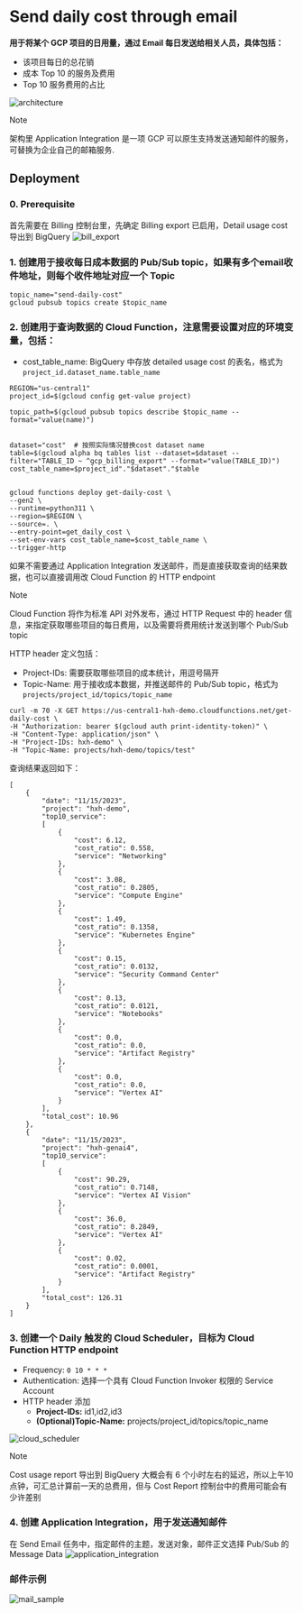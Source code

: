 # Send daily cost through email

**用于将某个 GCP 项目的日用量，通过 Email 每日发送给相关人员，具体包括：**
 - 该项目每日的总花销
 - 成本 Top 10 的服务及费用
 - Top 10 服务费用的占比

![architecture](images/architecture.png)

> [!NOTE]  
> 架构里 Application Integration 是一项 GCP 可以原生支持发送通知邮件的服务，可替换为企业自己的邮箱服务.

## Deployment
### 0. Prerequisite 
首先需要在 Billing 控制台里，先确定 Billing export 已启用，Detail usage cost 导出到 BigQuery
![bill_export](images/billing_export.png)

### 1. 创建用于接收每日成本数据的 Pub/Sub topic，如果有多个email收件地址，则每个收件地址对应一个 Topic
```
topic_name="send-daily-cost"
gcloud pubsub topics create $topic_name
```

### 2. 创建用于查询数据的 Cloud Function，注意需要设置对应的环境变量，包括：
 - cost_table_name: BigQuery 中存放 detailed usage cost 的表名，格式为 ```project_id.dataset_name.table_name```


```
REGION="us-central1"
project_id=$(gcloud config get-value project)

topic_path=$(gcloud pubsub topics describe $topic_name --format="value(name)")


dataset="cost"  # 按照实际情况替换cost dataset name
table=$(gcloud alpha bq tables list --dataset=$dataset --filter="TABLE_ID ~ ^gcp_billing_export" --format="value(TABLE_ID)")
cost_table_name=$project_id"."$dataset"."$table


gcloud functions deploy get-daily-cost \
--gen2 \
--runtime=python311 \
--region=$REGION \
--source=. \
--entry-point=get_daily_cost \
--set-env-vars cost_table_name=$cost_table_name \
--trigger-http 
```

如果不需要通过 Application Integration 发送邮件，而是直接获取查询的结果数据，也可以直接调用改 Cloud Function 的 HTTP endpoint

> [!NOTE]  
> Cloud Function 将作为标准 API 对外发布，通过 HTTP Request 中的 header 信息，来指定获取哪些项目的每日费用，以及需要将费用统计发送到哪个 Pub/Sub topic

HTTP header 定义包括：
 - Project-IDs: 需要获取哪些项目的成本统计，用逗号隔开
 - Topic-Name: 用于接收成本数据，并推送邮件的 Pub/Sub topic，格式为 ```projects/project_id/topics/topic_name```
```
curl -m 70 -X GET https://us-central1-hxh-demo.cloudfunctions.net/get-daily-cost \
-H "Authorization: bearer $(gcloud auth print-identity-token)" \
-H "Content-Type: application/json" \
-H "Project-IDs: hxh-demo" \
-H "Topic-Name: projects/hxh-demo/topics/test"
```

查询结果返回如下：
```
[
    {
        "date": "11/15/2023",
        "project": "hxh-demo",
        "top10_service":
        [
            {
                "cost": 6.12,
                "cost_ratio": 0.558,
                "service": "Networking"
            },
            {
                "cost": 3.08,
                "cost_ratio": 0.2805,
                "service": "Compute Engine"
            },
            {
                "cost": 1.49,
                "cost_ratio": 0.1358,
                "service": "Kubernetes Engine"
            },
            {
                "cost": 0.15,
                "cost_ratio": 0.0132,
                "service": "Security Command Center"
            },
            {
                "cost": 0.13,
                "cost_ratio": 0.0121,
                "service": "Notebooks"
            },
            {
                "cost": 0.0,
                "cost_ratio": 0.0,
                "service": "Artifact Registry"
            },
            {
                "cost": 0.0,
                "cost_ratio": 0.0,
                "service": "Vertex AI"
            }
        ],
        "total_cost": 10.96
    },
    {
        "date": "11/15/2023",
        "project": "hxh-genai4",
        "top10_service":
        [
            {
                "cost": 90.29,
                "cost_ratio": 0.7148,
                "service": "Vertex AI Vision"
            },
            {
                "cost": 36.0,
                "cost_ratio": 0.2849,
                "service": "Vertex AI"
            },
            {
                "cost": 0.02,
                "cost_ratio": 0.0001,
                "service": "Artifact Registry"
            }
        ],
        "total_cost": 126.31
    }
]
```


### 3. 创建一个 Daily 触发的 Cloud Scheduler，目标为 Cloud Function HTTP endpoint
 - Frequency: ```0 10 * * *```
 - Authentication: 选择一个具有 Cloud Function Invoker 权限的 Service Account
 - HTTP header 添加
   - **Project-IDs:** id1,id2,id3
   - **(Optional)Topic-Name:** projects/project_id/topics/topic_name

![cloud_scheduler](images/cloud_scheduler.png)

> [!NOTE]  
> Cost usage report 导出到 BigQuery 大概会有 6 个小时左右的延迟，所以上午10点钟，可汇总计算前一天的总费用，但与 Cost Report 控制台中的费用可能会有少许差别

### 4. 创建 Application Integration，用于发送通知邮件
在 Send Email 任务中，指定邮件的主题，发送对象，邮件正文选择 Pub/Sub 的 Message Data
![application_integration](images/application_integration.png)

### 邮件示例
![mail_sample](images/mail_sample.png)